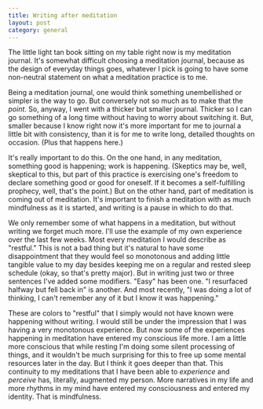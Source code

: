 ```yaml
---
title: Writing after meditation
layout: post
category: general
---
```


The little light tan book sitting on my table right now is my meditation journal. It's somewhat difficult choosing a meditation journal, because as the design of everyday things goes, whatever I pick is going to have some non-neutral statement on what a meditation practice is to me.

Being a meditation journal, one would think something unembellished or simpler is the way to go.  But conversely not so much as to make that the *point*. So, anyway, I went with a thicker but smaller journal. Thicker so I can go something of a long time without having to worry about switching it. But, smaller because I know right now it's more important for me to journal a little bit with consistency, than it is for me to write long, detailed thoughts on occasion. (Plus that happens here.)

It's really important to do this. On the one hand, in any meditation, something good is happening; work is happening. (Skeptics may be, well, skeptical to this, but part of this practice is exercising one's freedom to declare something good or good for oneself. If it becomes a self-fulfilling prophecy, well, that's the point.) But on the other hand, part of meditation is coming out of meditation. It's important to finish a meditation with as much mindfulness as it is started, and writing is a pause in which to do that.

We only remember some of what happens in a meditation, but without writing we forget much more. I'll use the example of my own experience over the last few weeks. Most every meditation I would describe as "restful." This is not a bad thing but it's natural to have some disappointment that they would feel so monotonous and adding little tangible value to my day besides keeping me on a regular and rested sleep schedule (okay, so that's pretty major). But in writing just two or three sentences I've added some modifiers.  "Easy" has been one. "I resurfaced halfway but fell back in" is another. And most recently, "I was doing a lot of thinking, I can't remember any of it but I know it was happening."

These are colors to "restful" that I simply would not have known were happening without writing. I would still be under the impression that I was having a very monotonous experience. But now some of the experiences happening in meditation have entered my conscious life more. I am a little more conscious that while resting I'm doing some silent processing of things, and it wouldn't be much surprising for this to free up some mental resources later in the day. But I think it goes deeper than that. This continuity to my meditations that I have been able to *experience* and *perceive* has, literally, augmented my person. More narratives in my life and more rhythms in my mind have entered my consciousness and entered my identity. That is mindfulness.
